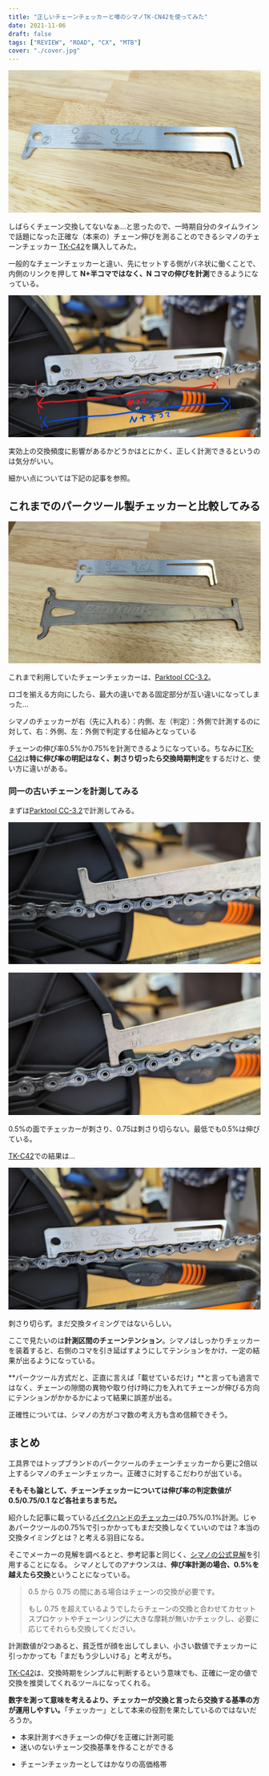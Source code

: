 ```yaml
---
title: "正しいチェーンチェッカーと噂のシマノTK-CN42を使ってみた"
date: 2021-11-06
draft: false
tags: ["REVIEW", "ROAD", "CX", "MTB"]
cover: "./cover.jpg"
---
```


![アイキャッチ](./cover.jpg)

しばらくチェーン交換してないなぁ…と思ったので、一時期自分のタイムラインで話題になった正確な（本来の）チェーン伸びを測ることのできるシマノのチェーンチェッカー [TK-C42](https://amzn.to/3k8t34w)を購入してみた。

<LinkBox url="https://www.amazon.co.jp/dp/B00DT01OBC/" isAmazonLink />

一般的なチェーンチェッカーと違い、先にセットする側がバネ状に働くことで、内側のリンクを押して **N+半コマではなく、N コマの伸びを計測**できるようになっている。

![Nコマ計測](./n_koma.jpg)

実効上の交換頻度に影響があるかどうかはとにかく、正しく計測できるというのは気分がいい。

細かい点については下記の記事を参照。

<LinkBox url="https://cannonball24.com/review-shimano-tl-cn42-chain-checker/" />

<LinkBox url="https://chan-bike.com/simano-tl-cn42" />

## これまでのパークツール製チェッカーと比較してみる

![比較](./pt_compete.jpg)

これまで利用していたチェーンチェッカーは、[Parktool CC-3.2](https://amzn.to/3GVJ9bn)。

ロゴを揃える方向にしたら、最大の違いである固定部分が互い違いになってしまった…

シマノのチェッカーが右（先に入れる）：内側、左（判定）：外側で計測するのに対して、右：外側、左：外側で判定する仕組みとなっている

<LinkBox url="https://www.amazon.co.jp/dp/B00D6AI0IK/" isAmazonLink />

チェーンの伸び率0.5%か0.75%を計測できるようになっている。ちなみに[TK-C42](https://amzn.to/3k8t34w)は**特に伸び率の明記はなく、刺さり切ったら交換時期判定**をするだけと、使い方に違いがある。

### 同一の古いチェーンを計測してみる

まずは[Parktool CC-3.2](https://amzn.to/3GVJ9bn)で計測してみる。

![PT-0.5%](./pt_05.jpg)

![PT-0.75%](./pt_075.jpg)

0.5%の面でチェッカーが刺さり、0.75は刺さり切らない。最低でも0.5%は伸びている。

[TK-C42](https://amzn.to/3k8t34w)での結果は…

![shimano-check](./shimano_check.jpg)

刺さり切らず。まだ交換タイミングではないらしい。

ここで見たいのは**計測区間のチェーンテンション**。シマノはしっかりチェッカーを装着すると、右側のコマを引き延ばすようにしてテンションをかけ、一定の結果が出るようになっている。

**パークツール方式だと、正直に言えば「載せているだけ」**と言っても過言ではなく、チェーンの隙間の異物や取り付け時に力を入れてチェーンが伸びる方向にテンションがかかるかによって結果に誤差が出る。

正確性については、シマノの方がコマ数の考え方も含め信頼できそう。

## まとめ

工具界ではトップブランドのパークツールのチェーンチェッカーから更に2倍以上するシマノのチェーンチェッカー。正確さに対するこだわりが出ている。

**そもそも論として、チェーンチェッカーについては伸び率の判定数値が 0.5/0.75/0.1 など各社まちまちだ。**

紹介した記事に載っている[バイクハンドのチェッカー](https://amzn.to/3BNk7ax)は0.75%/0.1%計測。じゃあパークツールの0.75%で引っかかってもまだ交換しなくていいのでは？本当の交換タイミングとは？と考える羽目になる。

そこでメーカーの見解を調べるとと、参考記事と同じく、[シマノの公式見解](https://bike.shimano.com/ja-JP/information/jp-news/upgrade-with-sil-tec-chains.html)を引用することになる。 シマノとしてのアナウンスは、**伸び率計測の場合、0.5%を越えたら交換**ということになっている。

> 0.5 から 0.75 の間にある場合はチェーンの交換が必要です。
>
> もし 0.75 を超えているようでしたらチェーンの交換と合わせてカセットスプロケットやチェーンリングに大きな摩耗が無いかチェックし、必要に応じてそれらも交換してください。

<LinkBox url="https://bike.shimano.com/ja-JP/information/jp-news/upgrade-with-sil-tec-chains.html" />

計測数値が2つあると、貧乏性が顔を出してしまい、小さい数値でチェッカーに引っかかっても「まだもう少しいける」と考えがち。

[TK-C42](https://amzn.to/3k8t34w)は、交換時期をシンプルに判断するという意味でも、正確に一定の値で交換を推奨してくれるツールになってくれる。

**数字を測って意味を考えるより、チェッカーが交換と言ったら交換する基準の方が運用しやすい。**「チェッカー」として本来の役割を果たしているのではないだろうか。

<PositiveBox>

- 本来計測すべきチェーンの伸びを正確に計測可能
- 迷いのないチェーン交換基準を作ることができる

</PositiveBox>

<NegativeBox>

- チェーンチェッカーとしてはかなりの高価格帯

</NegativeBox>

<LinkBox url="https://www.amazon.co.jp/dp/B00DT01OBC/" isAmazonLink />
